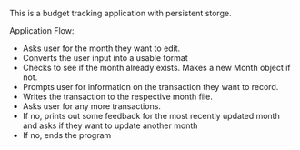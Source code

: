 This is a budget tracking application with persistent storge.

Application Flow:
<ul>
<li> Asks user for the month they want to edit. </li>
<li> Converts the user input into a usable format </li>
<li> Checks to see if the month already exists. Makes a new Month object if not. </li>
<li> Prompts user for information on the transaction they want to record. </li>
<li> Writes the transaction to the respective month file. </li>
<li> Asks user for any more transactions. </li>
<li> If no, prints out some feedback for the most recently updated month and asks if they want to update another month </li>
<li> If no, ends the program </li>
</ul>
